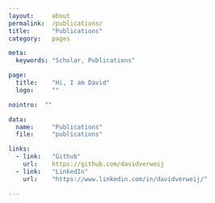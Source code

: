 ```yaml
---
layout:     about
permalink:  /publications/
title:      "Publications"
category:   pages

meta:
  keywords: "Scholar, Publications"

page:
  title:    "Hi, I am David"
  logo:     ""

nointro:  ""

data:
  name:     "Publications"
  file:     "publications"

links:
  - link:   "Github"
    url:    https://github.com/davidverweij
  - link:   "LinkedIn"
    url:    "https://www.linkedin.com/in/davidverweij/"

---
```

